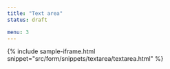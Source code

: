 ```yaml
---
title: "Text area"
status: draft

menu: 3
---
```


{% include sample-iframe.html snippet="src/form/snippets/textarea/textarea.html" %}
